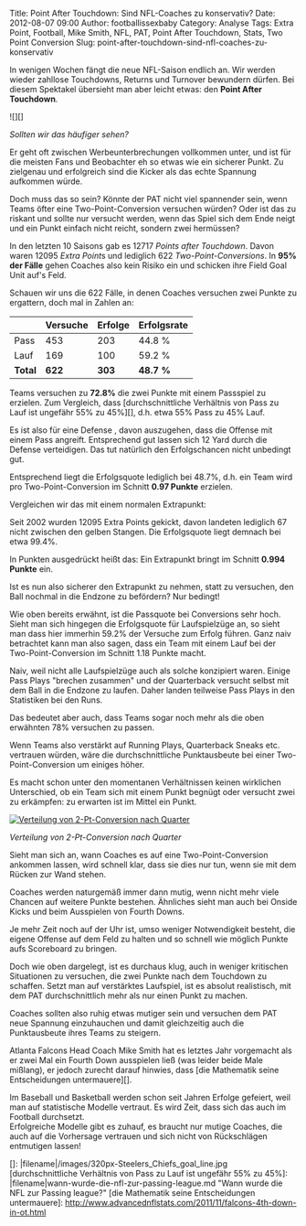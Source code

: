 Title: Point After Touchdown: Sind NFL-Coaches zu konservativ?
Date: 2012-08-07 09:00
Author: footballissexbaby
Category: Analyse
Tags: Extra Point, Football, Mike Smith, NFL, PAT, Point After Touchdown, Stats, Two Point Conversion
Slug: point-after-touchdown-sind-nfl-coaches-zu-konservativ

In wenigen Wochen fängt die neue NFL-Saison endlich an. Wir werden
wieder zahllose Touchdowns, Returns und Turnover bewundern dürfen. Bei
diesem Spektakel übersieht man aber leicht etwas: den **Point After
Touchdown**.

![][]

*Sollten wir das häufiger sehen?*

Er geht oft zwischen Werbeunterbrechungen vollkommen unter, und ist für
die meisten Fans und Beobachter eh so etwas wie ein sicherer Punkt. Zu
zielgenau und erfolgreich sind die Kicker als das echte Spannung
aufkommen würde.

Doch muss das so sein? Könnte der PAT nicht viel spannender sein, wenn
Teams öfter eine Two-Point-Conversion versuchen würden? Oder ist das zu
riskant und sollte nur versucht werden, wenn das Spiel sich dem Ende
neigt und ein Punkt einfach nicht reicht, sondern zwei hermüssen?

In den letzten 10 Saisons gab es 12717 *Points after Touchdown*. Davon
waren 12095 *Extra Point*s und lediglich 622 *Two-Point-Conversions*. In
**95% der Fälle** gehen Coaches also kein Risiko ein und schicken ihre
Field Goal Unit auf's Feld.

Schauen wir uns die 622 Fälle, in denen Coaches versuchen zwei Punkte zu
ergattern, doch mal in Zahlen an:

<table class="table">
<thead>
<tr>
<th></th>
<th>Versuche</th>
<th>Erfolge</th>
<th>Erfolgsrate</th>
</tr>
</thead>
<tbody>
<tr>
<td>Pass</td>
<td>453</td>
<td>203</td>
<td>44.8 %</td>
</tr>
<tr>
<td>Lauf</td>
<td>169</td>
<td>100</td>
<td>59.2 %</td>
</tr>
<tr>
<td><strong>Total</strong></td>
<td><strong>622</strong></td>
<td><strong>303</strong></td>
<td><strong>48.7 %</strong></td>
</tr>
</tbody>
</table>

Teams versuchen zu **72.8%** die zwei Punkte mit einem Passspiel zu
erzielen. Zum Vergleich, dass [durchschnittliche Verhältnis von Pass zu
Lauf ist ungefähr 55% zu 45%][], d.h. etwa 55% Pass zu 45% Lauf.

Es ist also für eine Defense , davon auszugehen, dass die Offense mit
einem Pass angreift. Entsprechend gut lassen sich 12 Yard durch die
Defense verteidigen. Das tut natürlich den Erfolgschancen nicht
unbedingt gut.

Entsprechend liegt die Erfolgsquote lediglich bei 48.7%, d.h. ein Team
wird pro Two-Point-Conversion im Schnitt **0.97 Punkte** erzielen.

Vergleichen wir das mit einem normalen Extrapunkt:

Seit 2002 wurden 12095 Extra Points gekickt, davon landeten lediglich 67
nicht zwischen den gelben Stangen. Die Erfolgsquote liegt demnach bei
etwa 99.4%.

In Punkten ausgedrückt heißt das: Ein Extrapunkt bringt im Schnitt
**0.994 Punkte** ein.

Ist es nun also sicherer den Extrapunkt zu nehmen, statt zu versuchen,
den Ball nochmal in die Endzone zu befördern? Nur bedingt!

Wie oben bereits erwähnt, ist die Passquote bei Conversions sehr hoch.
Sieht man sich hingegen die Erfolgsquote für Laufspielzüge an, so sieht
man dass hier immerhin 59.2% der Versuche zum Erfolg führen. Ganz naiv
betrachtet kann man also sagen, dass ein Team mit einem Lauf bei der
Two-Point-Conversion im Schnitt 1.18 Punkte macht.

Naiv, weil nicht alle Laufspielzüge auch als solche konzipiert waren.
Einige Pass Plays "brechen zusammen" und der Quarterback versucht selbst
mit dem Ball in die Endzone zu laufen. Daher landen teilweise Pass Plays
in den Statistiken bei den Runs.

Das bedeutet aber auch, dass Teams sogar noch mehr als die oben
erwähnten 78% versuchen zu passen.

Wenn Teams also verstärkt auf Running Plays, Quarterback Sneaks etc.
vertrauen würden, wäre die durchschnittliche Punktausbeute bei einer
Two-Point-Conversion um einiges höher.

Es macht schon unter den momentanen Verhältnissen keinen wirklichen
Unterschied, ob ein Team sich mit einem Punkt begnügt oder versucht zwei
zu erkämpfen: zu erwarten ist im Mittel ein Punkt.

[![Verteilung von 2-Pt-Conversion nach Quarter](|filename|/images/2ptconv_qtr-300x188.png)](|filename|/images/2012/08/2ptconv_qtr.png)

*Verteilung von 2-Pt-Conversion nach Quarter*

Sieht man sich an, wann Coaches es auf eine Two-Point-Conversion
ankommen lassen, wird schnell klar, dass sie dies nur tun, wenn sie mit
dem Rücken zur Wand stehen.

Coaches werden naturgemäß immer dann mutig, wenn nicht mehr viele
Chancen auf weitere Punkte bestehen. Ähnliches sieht man auch bei Onside
Kicks und beim Ausspielen von Fourth Downs.

Je mehr Zeit noch auf der Uhr ist, umso weniger Notwendigkeit besteht,
die eigene Offense auf dem Feld zu halten und so schnell wie möglich
Punkte aufs Scoreboard zu bringen.

Doch wie oben dargelegt, ist es durchaus klug, auch in weniger
kritischen Situationen zu versuchen, die zwei Punkte nach dem Touchdown
zu schaffen. Setzt man auf verstärktes Laufspiel, ist es absolut
realistisch, mit dem PAT durchschnittlich mehr als nur einen Punkt zu
machen.

Coaches sollten also ruhig etwas mutiger sein und versuchen dem PAT neue
Spannung einzuhauchen und damit gleichzeitig auch die Punktausbeute
ihres Teams zu steigern.

Atlanta Falcons Head Coach Mike Smith hat es letztes Jahr vorgemacht als
er zwei Mal ein Fourth Down ausspielen ließ (was leider beide Male
mißlang), er jedoch zurecht darauf hinwies, dass [die Mathematik seine
Entscheidungen untermauere][].

Im Baseball und Basketball werden schon seit Jahren Erfolge gefeiert,
weil man auf statistische Modelle vertraut. Es wird Zeit, dass sich das
auch im Football durchsetzt.  
Erfolgreiche Modelle gibt es zuhauf, es braucht nur mutige Coaches, die
auch auf die Vorhersage vertrauen und sich nicht von Rückschlägen
entmutigen lassen!

  []: |filename|/images/320px-Steelers_Chiefs_goal_line.jpg
  [durchschnittliche Verhältnis von Pass zu Lauf ist ungefähr 55% zu 45%]: |filename|wann-wurde-die-nfl-zur-passing-league.md
    "Wann wurde die NFL zur Passing league?"
  [die Mathematik seine Entscheidungen untermauere]: http://www.advancednflstats.com/2011/11/falcons-4th-down-in-ot.html
